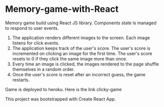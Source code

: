 # Memory-game-with-React

Memory game build using React JS library. Components state is managed to respond to user events.
<ol>
<li>The application renders different images to the screen. Each image listens for click events.</li>
<li>The application keeps track of the user's score. The user's score is incremented on clicking an image for the first time. The user's score resets to 0 if they click the same image more than once.</li>
<li>Every time an image is clicked, the images rendered to the page shuffle themselves in a random order.</li>
<li>Once the user's score is reset after an incorrect guess, the game restarts.</li>
</ol>
Game is deployed to heroku. Here is the link clicky-game

This project was bootstrapped with Create React App.
